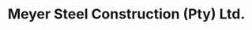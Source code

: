 ---
title: "Meyer Steel Construction (Pty) Ltd."
url: /pretoria/meyer-steel-construction-pty-ltd/
shop: trade
---